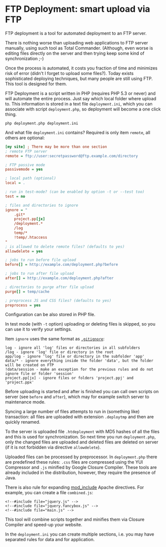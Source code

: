 FTP Deployment: smart upload via FTP
====================================

FTP deployment is a tool for automated deployment to an FTP server.

There is nothing worse than uploading web applications to FTP server manually,
using such tool as Total Commander. (Although, even worse is editing files directly
on the server and then trying keep some kind of synchronization ;-)

Once the process is automated, it costs you fraction of time and minimizes risk of error
(didn't I forget to upload some files?). Today exists sophisticated deploying techniques,
but many people are still using FTP. This tool is designed for them.

FTP Deployment is a script written in PHP (requires PHP 5.3 or never) and will automate
the entire process. Just say which local folder where upload to. This
information is stored in a text file `deployment.ini`, which you can associate
with script `deployment.php`, so deployment will become a one click thing.

```
php deployment.php deployment.ini
```

And what file `deployment.ini` contains? Required is only item `remote`, all others are optional:

```ini
[my site] ; There may be more than one section
; remote FTP server
remote = ftp://user:secretpassword@ftp.example.com/directory

; FTP passive mode
passivemode = yes

; local path (optional)
local = .

; run in test-mode? (can be enabled by option -t or --test too)
test = no

; files and directories to ignore
ignore = "
	.git*
	project.pp[jx]
	/deployment.*
	/log
	temp/*
	!temp/.htaccess
"
; is allowed to delete remote files? (defaults to yes)
allowdelete = yes

; jobs to run before file upload
before[] = http://example.com/deployment.php?before

; jobs to run after file upload
after[] = http://example.com/deployment.php?after

; directories to purge after file upload
purge[] = temp/cache

; preprocess JS and CSS files? (defaults to yes)
preprocess = yes
```

Configuration can be also stored in PHP file.

In test mode (with `-t` option) uploading or deleting files is skipped, so you can use it
to verify your settings.

Item `ignore` uses the same format as [`.gitignore`](http://git-scm.com/docs/gitignore):

```
log - ignore all 'log' files or directories in all subfolders
/log - ignore 'log' file or directory in the root
app/log - ignore 'log' file or directory in the subfolder 'app'
data/* - ignore everything inside the folder 'data', but the folder will be created on FTP
!data/session - make an exception for the previous rules and do not ignore file or folder 'session'
project.pp[jx] - ignore files or folders 'project.ppj' and 'project.ppx'
```

Before uploading is started and after is finished you can call own scripts on
server (see `before` and `after`), which may for example switch server to maintenance mode.

Syncing a large number of files attempts to run in (something like) transaction: all files are
uploaded with extension `.deploytmp` and then are quickly renamed.

To the server is uploaded file `.htdeployment` with MD5 hashes of all the files and this
is used for synchronization. So next time you run `deployment.php`, only the changed files are uploaded
and deleted files are deleted on server (if it is not forbidden via directive `allowdelete`).

Uploaded files can be processed by preprocessor. In `deployment.php` there are predefined these rules: `.css` files
are compressed using the YUI Compressor and `.js` minified by Google Closure Compiler. These
tools are already included in the distribution, however, they require the presence of Java.

There is also rule for expanding [mod_include](http://httpd.apache.org/docs/current/mod/mod_include.html) Apache directives.
For example, you can create a file `combined.js`:

```
<!--#include file="jquery.js" -->
<!--#include file="jquery.fancybox.js" -->
<!--#include file="main.js" -->
```

This tool will combine scripts together and minifies them via Closure Compiler
and speed-up your website.

In the `deployment.ini` you can create multiple sections, i.e. you may have separated
rules for data and for application.
